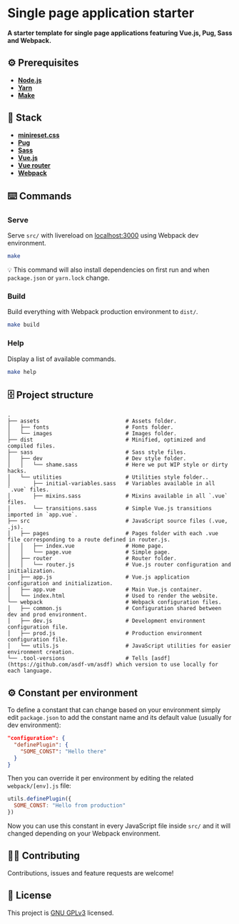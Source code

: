 # Single page application starter
**A starter template for single page applications featuring Vue.js, Pug, Sass and Webpack.**

## ⚙️ Prerequisites
- [**Node.js**](https://nodejs.org/en/)
- [**Yarn**](https://yarnpkg.com/en/)
- [**Make**](https://www.gnu.org/software/make/)

## 🥞 Stack
- [**minireset.css**](https://jgthms.com/minireset.css/) 
- [**Pug**](https://pugjs.org/api/getting-started.html)
- [**Sass**](https://sass-lang.com/)
- [**Vue.js**](https://vuejs.org/) 
- [**Vue router**](https://router.vuejs.org/) 
- [**Webpack**](https://webpack.js.org/)

## ⌨️ Commands
### Serve
Serve `src/` with livereload on [localhost:3000](http://localhost:3000) using Webpack dev environment.

```bash
make
```

💡 This command will also install dependencies on first run and when `package.json` or `yarn.lock` change.

### Build
Build everything with Webpack production environment to `dist/`.

```bash
make build
```

### Help
Display a list of available commands.

```bash
make help
```

## 🗄️ Project structure
```
.
├── assets                           # Assets folder.
│   ├── fonts                        # Fonts folder.
│   └── images                       # Images folder.
├── dist                             # Minified, optimized and compiled files. 
├── sass                             # Sass style files.
│   ├── dev                          # Dev style folder.
│   │   └── shame.sass               # Here we put WIP style or dirty hacks.
│   └── utilities                    # Utilities style folder..
│       ├── initial-variables.sass   # Variables available in all `.vue` files.
│       ├── mixins.sass              # Mixins available in all `.vue` files.
│       └── transitions.sass         # Simple Vue.js transitions imported in `app.vue`.
├── src                              # JavaScript source files (.vue, .js).
│   ├── pages                        # Pages folder with each .vue file corresponding to a route defined in router.js.
│   │   ├── index.vue                # Home page.   
│   │   └── page.vue                 # Simple page.
│   ├── router                       # Router folder.
│   │   └── router.js                # Vue.js router configuration and initialization.
│   ├── app.js                       # Vue.js application configuration and initialization.
│   ├── app.vue                      # Main Vue.js container.
│   └── index.html                   # Used to render the website.
└── webpack                          # Webpack configuration files.
│   ├── common.js                    # Configuration shared between dev and prod environment.
│   ├── dev.js                       # Development environment configuration file.
│   ├── prod.js                      # Production environment configuration file.
│   └── utils.js                     # JavaScript utilities for easier environment creation.
└── .tool-versions                   # Tells [asdf](https://github.com/asdf-vm/asdf) which version to use locally for each language.
``` 

## ⚙️ Constant per environment
To define a constant that can change based on your environment simply edit `package.json` to add the constant name and its default value (usually for dev environment):

```json
"configuration": {
  "definePlugin": {
    "SOME_CONST": "Hello there"
  }
}
```

Then you can override it per environment by editing the related `webpack/[env].js` file:

```js
utils.definePlugin({
  SOME_CONST: "Hello from production"
})
```

Now you can use this constant in every JavaScript file inside `src/` and it will changed depending on your Webpack environment.

## 🤜🤛 Contributing
Contributions, issues and feature requests are welcome!

## 📝 License
This project is [GNU GPLv3](LICENSE) licensed.
